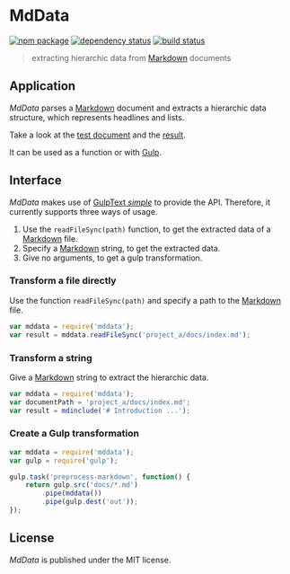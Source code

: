 # MdData

[![npm package][npm-img]][npm-url]
[![dependency status][libraries-img]][libraries-url]
[![build status][travis-img]][travis-url]

> extracting hierarchic data from [Markdown] documents

## Application

_MdData_ parses a [Markdown] document and extracts a hierarchic data structure,
which represents headlines and lists.

Take a look at the [test document](test/data/data.md) and the [result](test/data/data.json).

It can be used as a function or with [Gulp].

## Interface

_MdData_ makes use of [GulpText _simple_][gulp-text-simple] to provide the API.
Therefore, it currently supports three ways of usage.

1. Use the `readFileSync(path)` function, to get the extracted
   data of a [Markdown] file.
2. Specify a [Markdown] string, to get the extracted data.
3. Give no arguments, to get a gulp transformation.

### Transform a file directly

Use the function `readFileSync(path)` and specify a path to the [Markdown] file.

``` js
var mddata = require('mddata');
var result = mddata.readFileSync('project_a/docs/index.md');
```

### Transform a string

Give a [Markdown] string to extract the hierarchic data.

``` js
var mddata = require('mddata');
var documentPath = 'project_a/docs/index.md';
var result = mdinclude('# Introduction ...');
```

### Create a Gulp transformation

``` js
var mddata = require('mddata');
var gulp = require('gulp');

gulp.task('preprocess-markdown', function() {
    return gulp.src('docs/*.md')
        .pipe(mddata())
        .pipe(gulp.dest('out'));
});
```

## License

_MdData_ is published under the MIT license.

[npm-url]: https://www.npmjs.com/package/mddata
[npm-img]: https://img.shields.io/npm/v/mddata.svg
[libraries-url]: https://libraries.io/npm/mddata
[libraries-img]: https://img.shields.io/librariesio/github/mastersign/mddata.svg
[travis-img]: https://img.shields.io/travis/mastersign/mddata/master.svg
[travis-url]: https://travis-ci.org/mastersign/mddata
[Gulp]: http://gulpjs.com
[Markdown]: https://daringfireball.net/projects/markdown/
[gulp-text-simple]: https://www.npmjs.com/package/gulp-text-simple
